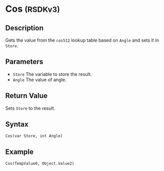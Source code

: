 # Cos <small>(RSDKv3)</small>

## Description
Gets the value from the `cos512` lookup table based on `Angle` and sets it in `Store`.

## Parameters
- `Store`
The variable to store the result.
- `Angle`
The value of angle.

## Return Value
Sets `Store` to the result.

## Syntax
```
Cos(var Store, int Angle)
```

## Example
```
Cos(TempValue0, Object.Value2)
```